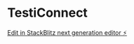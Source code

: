 # TestiConnect

[Edit in StackBlitz next generation editor ⚡️](https://stackblitz.com/~/github.com/Xprogrammer123/TestiConnect)